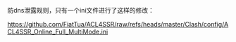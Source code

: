 防dns泄露规则，只有一个ini文件进行了这样的修改：

https://github.com/FiatTua/ACL4SSR/raw/refs/heads/master/Clash/config/ACL4SSR_Online_Full_MultiMode.ini
